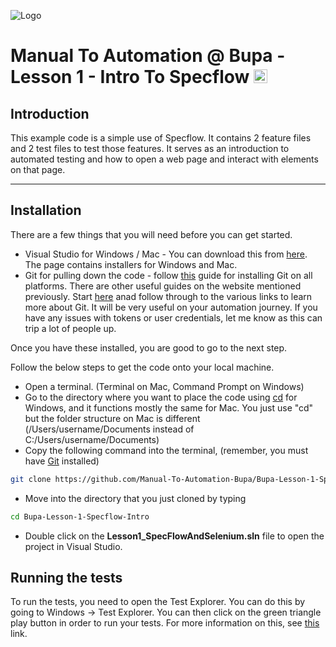 ﻿![Logo](https://www.browserstack.com/images/static/header-logo.jpg)

# Manual To Automation @ Bupa - Lesson 1 - Intro To Specflow <a href="https://specflow.org/"><img src="https://specflow.org/wp-content/uploads/2021/05/SpecFlow-Icon.png" alt="playwright" height="22" /></a>

## Introduction

This example code is a simple use of Specflow. It contains 2 feature files and 2 test files to test those features. It serves as an introduction to automated testing and how to open a web page and interact with elements on that page.

---

## Installation

There are a few things that you will need before you can get started.

* Visual Studio for Windows / Mac - You can download this from [here](https://visualstudio.microsoft.com/downloads/). The page contains installers for Windows and Mac.
* Git for pulling down the code - follow [this]() guide for installing Git on all platforms. There are other useful guides on the website mentioned previously. Start [here](https://github.com/git-guides) anad follow through to the various links to learn more about Git. It will be very useful on your automation journey. If you have any issues with tokens or user credentials, let me know as this can trip a lot of people up.

Once you have these installed, you are good to go to the next step.

Follow the below steps to get the code onto your local machine.

* Open a terminal. (Terminal on Mac, Command Prompt on Windows)
* Go to the directory where you want to place the code using [cd](https://docs.microsoft.com/en-us/windows-server/administration/windows-commands/cd) for Windows, and it functions mostly the same for Mac. You just use "cd" but the folder structure on Mac is different (/Users/username/Documents instead of C:/Users/username/Documents)
* Copy the following command into the terminal, (remember, you must have [Git](https://git-scm.com/downloads) installed)
```sh
git clone https://github.com/Manual-To-Automation-Bupa/Bupa-Lesson-1-Specflow-Intro.git.
```
* Move into the directory that you just cloned by typing
```sh
cd Bupa-Lesson-1-Specflow-Intro
```
* Double click on the <b>Lesson1_SpecFlowAndSelenium.sln</b> file to open the project in Visual Studio.

## Running the tests

To run the tests, you need to open the Test Explorer. You can do this by going to Windows -> Test Explorer. You can then click on the green triangle play button in order to run your tests. For more information on this, see [this](https://docs.microsoft.com/en-us/visualstudio/test/run-unit-tests-with-test-explorer?view=vs-2022) link.